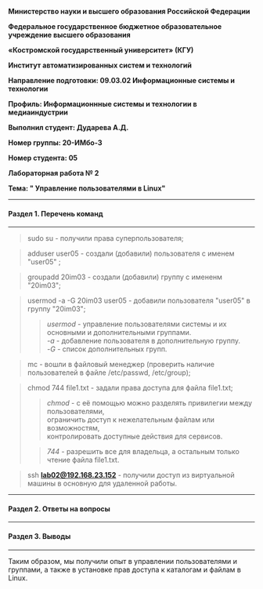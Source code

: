 **Министерство науки и высшего образования Российской Федерации**

**Федеральное государственное бюджетное образовательное учреждение высшего образования**

**«Костромской государственный университет» (КГУ)**

**Институт автоматизированных систем и технологий**

**Направление подготовки: 09.03.02 Информационные системы и технологии**

**Профиль: Информационнные системы и технологии в медиаиндустрии**

**Выполнил студент: Дударева А.Д.**

**Номер группы: 20-ИМбо-3**

**Номер студента: 05**

**Лабораторная работа № 2** 

**Тема: " Управление пользователями в Linux"**

---

#### Раздел 1. Перечень команд

---

> sudo su - получили права суперпользователя;

> adduser user05 - создали (добавили) пользователя с именем "user05" ;

> groupadd 20im03 - создали (добавили) группу с имененм "20im03";

> usermod -a -G 20im03 user05 - добавили пользователя "user05" в группу "20im03";  
>> *usermod* - управление пользователями системы и их основными и дополнительными группами.     
>> *-a* - добавление пользователя в дополнительную группу.   
>> *-G* - список дополнительных групп.

> mc - вошли в файловый менеджер (проверить наличие пользователей в файле /etc/passwd,  /etc/group);

> chmod 744 file1.txt - задали права доступа для файла file1.txt;  
>> *chmod* - с её помощью можно разделять привилегии между пользователями,   
>> ограничить доступ к нежелательным файлам или возможностям,   
>> контролировать доступные действия для сервисов.  
>  
>> *744* - разрешить все для владельца, а остальным только чтение файла file1.txt.

> ssh **lab02@192.168.23.152** - получили доступ из виртуальной машины в основную для удаленной работы.

---

#### Раздел 2. Ответы на вопросы
---

#### Раздел 3. Выводы

---

Таким образом, мы получили опыт в управлении пользователями и группами, а также в установке прав доступа к каталогам
и файлам в Linux. 
